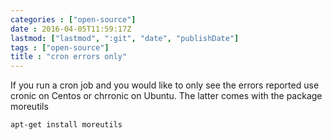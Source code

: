 ```yaml
---
categories : ["open-source"]
date : 2016-04-05T11:59:17Z
lastmod: ["lastmod", ":git", "date", "publishDate"]
tags : ["open-source"]
title : "cron errors only"
---
```



If you run a cron job and you would like to only see the errors reported use cronic on Centos or chrronic on Ubuntu. The latter comes with the package moreutils

    apt-get install moreutils

